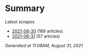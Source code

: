 # Summary
*Latest scrapes*
* [2021-08-30](https://github.com/nuuuwan/news_lk/blob/data/news_lk.2021-08-30.json) (169 articles)
* [2021-08-31](https://github.com/nuuuwan/news_lk/blob/data/news_lk.2021-08-31.json) (57 articles)

*Generated at 11:08AM, August 31, 2021*